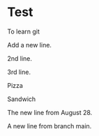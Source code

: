 # Test
To learn git

Add a new line.

2nd line.

3rd line.




Pizza

Sandwich


The new line from August 28.


A new line from branch main.

